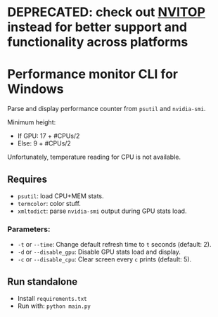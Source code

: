# DEPRECATED: check out [NVITOP](https://github.com/XuehaiPan/nvitop) instead for better support and functionality across platforms

# Performance monitor CLI for Windows
Parse and display performance counter from `psutil` and `nvidia-smi`.

Minimum height:
- If GPU: 17 + #CPUs/2
- Else: 9 + #CPUs/2

Unfortunately, temperature reading for CPU is not available.

## Requires
- `psutil`: load CPU+MEM stats.
- `termcolor`: color stuff.
- `xmltodict`: parse `nvidia-smi` output during GPU stats load.

### Parameters:
- `-t` or `--time`: Change default refresh time to `t` seconds (default: 2).
- `-d` or `--disable_gpu`: Disable GPU stats load and display.
- `-c` or `--disable_cpu`: Clear screen every `c` prints (default: 5).

## Run standalone
- Install `requirements.txt`
- Run with: `python main.py`
